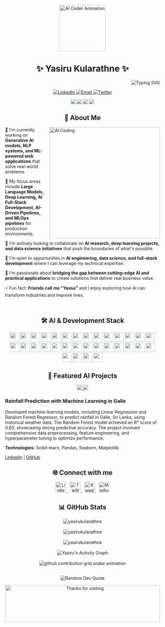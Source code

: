 <!-- GitHub Stats Section with Cards -->
<div align="center">
  <img src="https://raw.githubusercontent.com/gist/patevs/b007a0e98fb216438d4cbf559fac4166/raw/88f20c9d749d756be63f22b09f3c4ac570bc5101/programming.gif" width="150" alt="AI Coder Animation">
  
  <h1>✨ Yasiru Kularathne ✨</h1>
  
  <div align="right">
    <img src="https://readme-typing-svg.herokuapp.com?font=Montserrat&weight=600&size=24&duration=2000&pause=1000&color=38BDAE¢er=true&vCenter=true&random=false&width=600&height=60&lines=AI+%26+ML+Engineer;Full+Stack+Developer;Generative+AI+Researcher" alt="Typing SVG" />
  </div>
  
  
  <p align="center">
    <a href="https://linkedin.com/in/yasiru-kularathne-79a911213" target="_blank">
      <img src="https://img.shields.io/badge/LinkedIn-0077B5?style=for-the-badge&logo=linkedin&logoColor=white" alt="LinkedIn">
    </a>
    <a href="mailto:yasirukularathne@gmail.com">
      <img src="https://img.shields.io/badge/Email-D14836?style=for-the-badge&logo=gmail&logoColor=white" alt="Email">
    </a>
    <a href="https://twitter.com/yasirukularathne">
      <img src="https://img.shields.io/badge/Twitter-1DA1F2?style=for-the-badge&logo=twitter&logoColor=white" alt="Twitter">
    </a>
  </p>
  
  <div align="center">
    <img src="https://img.shields.io/badge/Deep%20Learning-FF6F00?style=for-the-badge&logo=tensorflow&logoColor=white">
    <img src="https://img.shields.io/badge/NLP-8A2BE2?style=for-the-badge&logo=huggingface&logoColor=white">
    <img src="https://img.shields.io/badge/Artificial%20Intelligence-44A2D2?style=for-the-badge&logo=ai&logoColor=white">
    <img src="https://img.shields.io/badge/MERN%20Stack-00C7B7?style=for-the-badge&logo=react&logoColor=white">
  </div>
</div>

<!-- About Me Section -->
<h2 align="center">🚀 About Me</h2>

<div align="left">
  <img align="right" alt="AI Coding" width="360" src="https://media.giphy.com/media/f7omQNmgiyjj5sffvZ/giphy.gif">

  <p>🔭 I'm currently working on <strong>Generative AI models, NLP systems, and ML-powered web applications</strong> that solve real-world problems.</p>
  
  <p>🌱 My focus areas include <strong>Large Language Models, Deep Learning, AI Full-Stack Development, AI-Driven Pipelines, and MLOps pipelines</strong> for production environments.</p>
  
  <p>👯 I'm actively looking to collaborate on <strong>AI research, deep learning projects, and data science initiatives</strong> that push the boundaries of what's possible.</p>
  
  <p>🤝 I'm open to opportunities in <strong>AI engineering, data science, and full-stack development</strong> where I can leverage my technical expertise.</p>
  
  <p>🧠 I'm passionate about <strong>bridging the gap between cutting-edge AI and practical applications</strong> to create solutions that deliver real business value.</p>
  
  <p>⚡ Fun fact: <strong>Friends call me "Yassa"</strong> and I enjoy exploring how AI can transform industries and improve lives.</p>
</div>

<br>

<!-- Tech Stack Section -->
<h2 align="center">🛠️ AI & Development Stack</h2>

<p align="center">
  <img src="https://img.shields.io/badge/Python-3776AB?style=for-the-badge&logo=python&logoColor=white" height="30"/>
  <img src="https://img.shields.io/badge/C-00599C?style=for-the-badge&logo=c&logoColor=white" height="30"/>
  <img src="https://img.shields.io/badge/C++-00599C?style=for-the-badge&logo=c%2B%2B&logoColor=white" height="30"/>
  <img src="https://img.shields.io/badge/JavaScript-323330?style=for-the-badge&logo=javascript&logoColor=F7DF1E" height="30"/>
  <img src="https://img.shields.io/badge/TypeScript-007ACC?style=for-the-badge&logo=typescript&logoColor=white" height="30"/>
  <img src="https://img.shields.io/badge/PyTorch-EE4C2C?style=for-the-badge&logo=pytorch&logoColor=white" height="30"/>
  <img src="https://img.shields.io/badge/TensorFlow-FF6F00?style=for-the-badge&logo=tensorflow&logoColor=white" height="30"/>
  <img src="https://img.shields.io/badge/scikit--learn-F7931E?style=for-the-badge&logo=scikit-learn&logoColor=white" height="30"/>
  <img src="https://img.shields.io/badge/Pandas-150458?style=for-the-badge&logo=pandas&logoColor=white" height="30"/>
  <img src="https://img.shields.io/badge/Seaborn-3776AB?style=for-the-badge&logo=python&logoColor=white" height="30"/>
  <img src="https://img.shields.io/badge/Matplotlib-11557C?style=for-the-badge&logo=python&logoColor=white" height="30"/>
  <img src="https://img.shields.io/badge/Hugging_Face-FFD21E?style=for-the-badge&logo=huggingface&logoColor=black" height="30"/>
  <img src="https://img.shields.io/badge/Weights_&_Biases-FFBE00?style=for-the-badge&logo=weightsandbiases&logoColor=black" height="30"/>
  <img src="https://img.shields.io/badge/Jupyter-F37626?style=for-the-badge&logo=jupyter&logoColor=white" height="30"/>
  <img src="https://img.shields.io/badge/React-20232A?style=for-the-badge&logo=react&logoColor=61DAFB" height="30"/>
  <img src="https://img.shields.io/badge/Next.js-000000?style=for-the-badge&logo=next.js&logoColor=white" height="30"/>
  <img src="https://img.shields.io/badge/Node.js-43853D?style=for-the-badge&logo=node.js&logoColor=white" height="30"/>
  <img src="https://img.shields.io/badge/Express.js-404D59?style=for-the-badge&logo=express&logoColor=white" height="30"/>
  <img src="https://img.shields.io/badge/FastAPI-009688?style=for-the-badge&logo=fastapi&logoColor=white" height="30"/>
  <img src="https://img.shields.io/badge/HTML-239120?style=for-the-badge&logo=html5&logoColor=white" height="30"/>
  <img src="https://img.shields.io/badge/TailwindCSS-38B2AC?style=for-the-badge&logo=tailwind-css&logoColor=white" height="30"/>
  <img src="https://img.shields.io/badge/Figma-F24E1E?style=for-the-badge&logo=figma&logoColor=white" height="30"/>
  <img src="https://img.shields.io/badge/Docker-2496ED?style=for-the-badge&logo=docker&logoColor=white" height="30"/>
  <img src="https://img.shields.io/badge/Jenkins-D24939?style=for-the-badge&logo=jenkins&logoColor=white" height="30"/>
  <img src="https://img.shields.io/badge/Ansible-EE0000?style=for-the-badge&logo=ansible&logoColor=white" height="30"/>
  <img src="https://img.shields.io/badge/Terraform-623CE4?style=for-the-badge&logo=terraform&logoColor=white" height="30"/>
  <img src="https://img.shields.io/badge/Kubernetes-326CE5?style=for-the-badge&logo=kubernetes&logoColor=white" height="30"/>
  <img src="https://img.shields.io/badge/AWS-232F3E?style=for-the-badge&logo=amazon-aws&logoColor=white" height="30"/>
  <img src="https://img.shields.io/badge/MongoDB-4EA94B?style=for-the-badge&logo=mongodb&logoColor=white" height="30"/>
  <img src="https://img.shields.io/badge/MySQL-4479A1?style=for-the-badge&logo=mysql&logoColor=white" height="30"/>
  <img src="https://img.shields.io/badge/PostgreSQL-316192?style=for-the-badge&logo=postgresql&logoColor=white" height="30"/>
  <img src="https://img.shields.io/badge/MLflow-0194E2?style=for-the-badge&logo=mlflow&logoColor=white" height="30"/>
</p>

<!-- ML/AI Projects Section -->
<h2 align="center">🧠 Featured AI Projects</h2>

<div align="center">
  <a href="https://github.com/yasirukularathne/log-classification">
    <img src="https://github-readme-stats.vercel.app/api/pin/?username=yasirukularathne&repo=log-classification&theme=tokyonight" />
  </a>
  <a href="https://github.com/yasirukularathne/rainfall-prediction-galle">
    <img src="https://github-readme-stats.vercel.app/api/pin/?username=yasirukularathne&repo=rainfall-prediction-galle&theme=tokyonight" />
  </a>
</div>

<div align="left">
  <h3>Rainfall Prediction with Machine Learning in Galle</h3>
  <p>Developed machine learning models, including Linear Regression and Random Forest Regressor, to predict rainfall in Galle, Sri Lanka, using historical weather data. The Random Forest model achieved an R² score of 0.83, showcasing strong predictive accuracy. The project involved comprehensive data preprocessing, feature engineering, and hyperparameter tuning to optimize performance.</p>
  <p><strong>Technologies:</strong> Scikit-learn, Pandas, Seaborn, Matplotlib</p>
  <p><a href="https://linkedin.com/in/yasiru-kularathne-79a911213">LinkedIn</a> | <a href="https://github.com/yasirukularathne/rainfall-prediction-galle">GitHub</a></p>
</div>

<!-- Connect Section -->
<h2 align="center">🌐 Connect with me</h2>

<p align="center">
  <a href="https://linkedin.com/in/yasiru-kularathne-79a911213" target="_blank">
    <img src="https://img.shields.io/badge/LinkedIn-0077B5?style=for-the-badge&logo=linkedin&logoColor=white" alt="LinkedIn" height="35"/>
  </a>
   
  <a href="https://twitter.com/yasirukularathne" target="_blank">
    <img src="https://img.shields.io/badge/Twitter-1DA1F2?style=for-the-badge&logo=twitter&logoColor=white" alt="Twitter" height="35"/>
  </a>
   
  <a href="https://kaggle.com/yasirukularathne" target="_blank">
    <img src="https://img.shields.io/badge/Kaggle-20BEFF?style=for-the-badge&logo=kaggle&logoColor=white" alt="Kaggle" height="35"/>
  </a>
   
  <a href="https://medium.com/@yasirukularathne" target="_blank">
    <img src="https://img.shields.io/badge/Medium-12100E?style=for-the-badge&logo=medium&logoColor=white" alt="Medium" height="35"/>
  </a>
</p>

<!-- GitHub Stats Section -->
<h2 align="center">📊 GitHub Stats</h2>

<div align="center">
  <img src="https://github-readme-stats.vercel.app/api?username=yasirukularathne&show_icons=true&theme=radical&hide_border=true&include_all_commits=true&count_private=true" alt="yasirukularathne" />
</div>

<br>

<div align="center">
  <img src="https://github-readme-streak-stats.herokuapp.com/?user=yasirukularathne&theme=radical&hide_border=true" alt="yasirukularathne" />
</div>

<br>

<div align="center">
  <img src="https://github-readme-stats.vercel.app/api/top-langs/?username=yasirukularathne&theme=radical&hide_border=true&include_all_commits=true&count_private=true&layout=compact" alt="yasirukularathne" />
</div>

<br>

<!-- Github Activity Graph -->
<div align="center">
  <img src="https://github-readme-activity-graph.vercel.app/graph?username=yasirukularathne&theme=tokyo-night" alt="Yasiru's Activity Graph" />
</div>

<br>

<!-- Snake Animation -->
<div align="center">
  <picture>
    <source media="(prefers-color-scheme: dark)" srcset="https://raw.githubusercontent.com/yasirukularathne/yasirukularathne/output/github-contribution-grid-snake-dark.svg">
    <source media="(prefers-color-scheme: light)" srcset="https://raw.githubusercontent.com/yasirukularathne/yasirukularathne/output/github-contribution-grid-snake.svg">
    <img alt="github contribution grid snake animation" src="https://raw.githubusercontent.com/yasirukularathne/yasirukularathne/output/github-contribution-grid-snake.svg">
  </picture>
</div>

<br>

<!-- Quote -->
<p align="center">
  <img src="https://quotes-github-readme.vercel.app/api?type=horizontal&theme=radical" alt="Random Dev Quote"/>
</p>

<!-- Footer -->
<div align="center">
  <img height="120" alt="Thanks for visiting" width="100%" src="https://raw.githubusercontent.com/BrunnerLivio/brunnerlivio/master/images/marquee.svg" />
</div>
